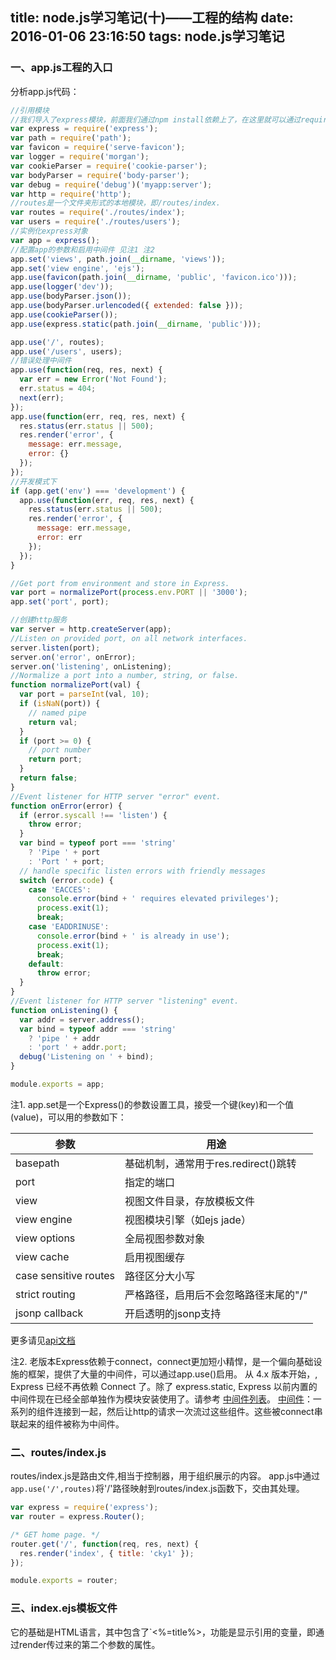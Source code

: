 title: node.js学习笔记(十)——工程的结构
date: 2016-01-06 23:16:50
tags: node.js学习笔记
---
### 一、app.js工程的入口
分析app.js代码：
<!-- more -->
```javascript
//引用模块
//我们导入了express模块，前面我们通过npm install依赖上了，在这里就可以通过require直接获取
var express = require('express');
var path = require('path');
var favicon = require('serve-favicon');
var logger = require('morgan');
var cookieParser = require('cookie-parser');
var bodyParser = require('body-parser');
var debug = require('debug')('myapp:server');
var http = require('http');
//routes是一个文件夹形式的本地模块，即/routes/index.
var routes = require('./routes/index');
var users = require('./routes/users');
//实例化express对象
var app = express();
//配置app的参数和启用中间件 见注1 注2
app.set('views', path.join(__dirname, 'views'));
app.set('view engine', 'ejs');
app.use(favicon(path.join(__dirname, 'public', 'favicon.ico')));
app.use(logger('dev'));
app.use(bodyParser.json());
app.use(bodyParser.urlencoded({ extended: false }));
app.use(cookieParser());
app.use(express.static(path.join(__dirname, 'public')));

app.use('/', routes);
app.use('/users', users);
//错误处理中间件
app.use(function(req, res, next) {
  var err = new Error('Not Found');
  err.status = 404;
  next(err);
});
app.use(function(err, req, res, next) {
  res.status(err.status || 500);
  res.render('error', {
    message: err.message,
    error: {}
  });
});
//开发模式下
if (app.get('env') === 'development') {
  app.use(function(err, req, res, next) {
    res.status(err.status || 500);
    res.render('error', {
      message: err.message,
      error: err
    });
  });
}

//Get port from environment and store in Express.
var port = normalizePort(process.env.PORT || '3000');
app.set('port', port);

//创建http服务
var server = http.createServer(app);
//Listen on provided port, on all network interfaces.
server.listen(port);
server.on('error', onError);
server.on('listening', onListening);
//Normalize a port into a number, string, or false.
function normalizePort(val) {
  var port = parseInt(val, 10);
  if (isNaN(port)) {
    // named pipe
    return val;
  }
  if (port >= 0) {
    // port number
    return port;
  }
  return false;
}
//Event listener for HTTP server "error" event.
function onError(error) {
  if (error.syscall !== 'listen') {
    throw error;
  }
  var bind = typeof port === 'string'
    ? 'Pipe ' + port
    : 'Port ' + port;
  // handle specific listen errors with friendly messages
  switch (error.code) {
    case 'EACCES':
      console.error(bind + ' requires elevated privileges');
      process.exit(1);
      break;
    case 'EADDRINUSE':
      console.error(bind + ' is already in use');
      process.exit(1);
      break;
    default:
      throw error;
  }
}
//Event listener for HTTP server "listening" event.
function onListening() {
  var addr = server.address();
  var bind = typeof addr === 'string'
    ? 'pipe ' + addr
    : 'port ' + addr.port;
  debug('Listening on ' + bind);
}

module.exports = app;

```

注1. app.set是一个Express()的参数设置工具，接受一个键(key)和一个值(value)，可以用的参数如下：

|参数|用途|
|--|--|
|basepath|基础机制，通常用于res.redirect()跳转|
|port|指定的端口|
|view|视图文件目录，存放模板文件|
|view engine|视图模块引擎（如ejs jade）|
|view options|全局视图参数对象|
|view cache|启用视图缓存|
|case sensitive routes|路径区分大小写|
|strict routing|严格路径，启用后不会忽略路径末尾的"/"|
|jsonp callback|开启透明的jsonp支持|
更多请见[api文档](http://www.expressjs.com.cn/4x/api.html#app.set)

注2. 老版本Express依赖于connect，connect更加短小精悍，是一个偏向基础设施的框架，提供了大量的中间件，可以通过app.use()启用。
从 4.x 版本开始，, Express 已经不再依赖 Connect 了。除了 express.static, Express 以前内置的中间件现在已经全部单独作为模块安装使用了。请参考 [中间件列表](https://github.com/senchalabs/connect#middleware)。
[中间件](http://www.expressjs.com.cn/guide/using-middleware.html)：一系列的组件连接到一起，然后让http的请求一次流过这些组件。这些被connect串联起来的组件被称为中间件。

### 二、routes/index.js
routes/index.js是路由文件,相当于控制器，用于组织展示的内容。
app.js中通过`app.use('/',routes)`将'/'路径映射到routes/index.js函数下，交由其处理。
```javascript
var express = require('express');
var router = express.Router();

/* GET home page. */
router.get('/', function(req, res, next) {
  res.render('index', { title: 'cky1' });
});

module.exports = router;
```	

### 三、index.ejs模板文件
它的基础是HTML语言，其中包含了`<%=title%>，功能是显示引用的变量，即通过render传过来的第二个参数的属性。
